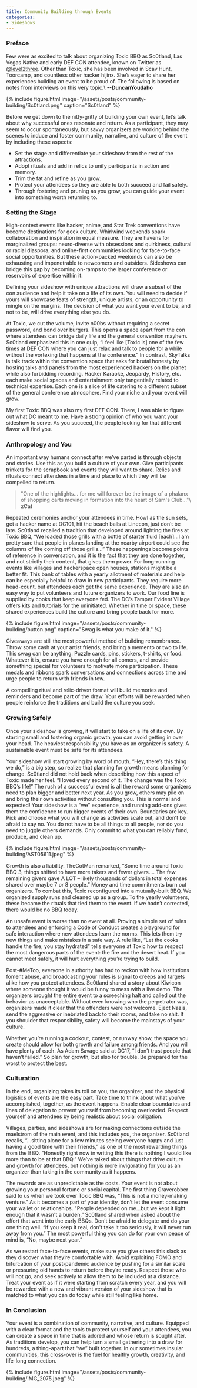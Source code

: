 ```yaml
---
title: Community Building through Events 
categories:
- Sideshows
---
```



### Preface
Few were as excited to talk about organizing Toxic BBQ as Sc0tland, Las Vegas Native and early DEF CON attendee, known on Twitter as [@level2three](https://x.com/level2three). Other than Toxic, she has been involved in Scav Hunt, Toorcamp, and countless other hacker hijinx. She’s eager to share her experiences building an event to be proud of. The following is based on notes from interviews on this very topic.\\
**--DuncanYoudaho**


{% include figure.html image="/assets/posts/community-building/Sc0tland.png" caption="Sc0tland" %}

Before we get down to the nitty-gritty of building your own event, let’s talk about why successful ones resonate and return. As a participant, they may seem to occur spontaneously, but savvy organizers are working behind the scenes to induce and foster community, narrative, and culture of the event by including these aspects:
- Set the stage and differentiate your sideshow from the rest of the attractions.
- Adopt rituals and add in relics to unify participants in action and memory.
- Trim the fat and refine as you grow.
- Protect your attendees so they are able to both succeed and fail safely.
- Through fostering and pruning as you grow, you can guide your event into something worth returning to.


### Setting the Stage
High-context events like hacker, anime, and Star Trek conventions have become destinations for geek culture. Whirlwind weekends spark collaboration and inspiration in equal measure. They are havens for marginalized groups: neuro-diverse with obsessions and quirkiness, cultural or racial diaspora, and online-first communities looking for face-to-face social opportunities. But these action-packed weekends can also be exhausting and impenetrable to newcomers and outsiders. Sideshows can bridge this gap by becoming on-ramps to the larger conference or reservoirs of expertise within it. 

Defining your sideshow with unique attractions will draw a subset of the con audience and help it take on a life of its own. You will need to decide if yours will showcase feats of strength, unique artists, or an opportunity to mingle on the margins. The decision of what you want your event to be, and not to be, will drive everything else you do. 

At Toxic, we cut the volume, invite n00bs without requiring a secret password, and bond over burgers. This opens a space apart from the con where attendees can bridge daily life and the general convention mayhem. Sc0tland emphasized this in one quip, “I feel like [Toxic is] one of the few times at DEF CON where you can just relax and talk to people for a while without the vortexing that happens at the conference.” In contrast, SkyTalks is talk track within the convention space that asks for brutal honesty by hosting talks and panels from the most experienced hackers on the planet while also forbidding recording. Hacker Karaoke, Jeopardy, History, etc. each make social spaces and entertainment only tangentially related to technical expertise. Each one is a slice of life catering to a different subset of the general conference atmosphere. Find your niche and your event will grow. 

My first Toxic BBQ was also my first DEF CON. There, I was able to figure out what DC meant to me. Have a strong opinion of who you want your sideshow to serve. As you succeed, the people looking for that different flavor will find you.

### Anthropology and You

An important way humans connect after we’ve parted is through objects and stories. Use this as you build a culture of your own. Give participants trinkets for the scrapbook and events they will want to share. Relics and rituals connect attendees in a time and place to which they will be compelled to return.

> "One of the highlights… for me will forever be the image of a phalanx of shopping carts moving in formation into the heart of Sam's Club..."\\
**zCat**

Repeated ceremonies anchor your attendees in time. Howl as the sun sets, get a hacker name at DC101, hit the beach balls at Linecon, just don’t be late. Sc0tland recalled a tradition that developed around lighting the fires at Toxic BBQ, “We loaded those grills with a bottle of starter fluid [each]...I am pretty sure that people in planes landing at the nearby airport could see the columns of fire coming off those grills...” These happenings become points of reference in conversation, and it is the fact that they are done together, and not strictly their content, that gives them power. For long-running events like villages and hackerspace open houses, stations might be a better fit. This bank of tables with a yearly allotment of materials and help can be especially helpful to draw in new participants. They require more head-count, but attendees each get the same experience. They are also an easy way to put volunteers and future organizers to work. Our food line is supplied by cooks that keep everyone fed. The DC’s Tamper Evident Village offers kits and tutorials for the uninitiated. Whether in time or space, these shared experiences build the culture and bring people back for more.

{% include figure.html image="/assets/posts/community-building/button.png" caption="Swag is what you make of it." %}

Giveaways are still the most powerful method of building remembrance. Throw some cash at your artist friends, and bring a memento or two to life. This swag can be anything: Puzzle cards, pins, stickers, t-shirts, or food. Whatever it is, ensure you have enough for all comers, and provide something special for volunteers to motivate more participation. These medals and ribbons spark conversations and connections across time and urge people to return with friends in tow. 

A compelling ritual and relic-driven format will build memories and reminders and become part of the draw. Your efforts will be rewarded when people reinforce the traditions and build the culture you seek.

### Growing Safely
Once your sideshow is growing, it will start to take on a life of its own. By starting small and fostering organic growth, you can avoid getting in over your head. The heaviest responsibility you have as an organizer is safety. A sustainable event must be safe for its attendees. 

Your sideshow will start growing by word of mouth. “Hey, there’s this thing we do,” is a big step, so realize that planning for growth means planning for change. Sc0tland did not hold back when describing how this aspect of Toxic made her feel. “I loved every second of it. The change was the Toxic BBQ’s life!” The rush of a successful event is all the reward some organizers need to plan bigger and better next year. As you grow, others may pile on and bring their own activities without consulting you. This is normal and expected! Your sideshow is a “we” experience, and running add-ons gives them the confidence to run bigger events of their own. Boundaries are key. Pick and choose what you will change as activities scale out, and don’t be afraid to say no. You do not have to be all things to all people, nor do you need to juggle others demands. Only commit to what you can reliably fund, produce, and clean up.

{% include figure.html image="/assets/posts/community-building/AST05611.jpeg" %}

Growth is also a liability. TheCotMan remarked, “Some time around Toxic BBQ 3, things shifted to have more takers and fewer givers…. The few remaining givers gave A LOT – likely thousands of dollars in total expenses shared over maybe 7 or 8 people.” Money and time commitments burn out organizers. To combat this, Toxic reconfigured into a mutually-built BBQ. We organized supply runs and cleaned up as a group. To the yearly volunteers, these became the rituals that tied them to the event. If we hadn’t corrected, there would be no BBQ today. 

An unsafe event is worse than no event at all. Proving a simple set of rules to attendees and enforcing a Code of Conduct creates a playground for safe interaction where new attendees learn the norms. This lets them try new things and make mistakes in a safe way. A rule like, “Let the cooks handle the fire; you stay hydrated” tells everyone at Toxic how to respect the most dangerous parts of the event: the fire and the desert heat. If you cannot meet safely, it will hurt everything you’re trying to build. 

Post-#MeToo, everyone in authority has had to reckon with how institutions foment abuse, and broadcasting your rules is signal to creeps and targets alike how you protect attendees. Sc0tland shared a story about Kiwicon where someone thought it would be funny to mess with a live demo. The organizers brought the entire event to a screeching halt and called out the behavior as unacceptable. Without even knowing who the perpetrator was, organizers made it clear that the offenders were not welcome. Eject Nazis, send the aggressive or inebriated back to their rooms, and take no shit. If you shoulder that responsibility, safety will become the mainstays of your culture. 

Whether you’re running a cookout, contest, or runway show, the space you create should allow for both growth and failure among friends. And you will have plenty of each. As Adam Savage said at DC17, “I don’t trust people that haven’t failed.” So plan for growth, but also for trouble. Be prepared for the worst to protect the best.

### Culturation
In the end, organizing takes its toll on you, the organizer, and the physical logistics of events are the easy part. Take time to think about what you’ve accomplished, together, as the event happens. Enable clear boundaries and lines of delegation to prevent yourself from becoming overloaded. Respect yourself and attendees by being realistic about social obligation. 

Villages, parties, and sideshows are for making connections outside the maelstrom of the main event, and this includes you, the organizer. Sc0tland recalls, “...sitting alone for a few minutes seeing everyone happy and just having a good time with their friends,” as one of the most rewarding things from the BBQ. “Honestly right now in writing this there is nothing I would like more than to be at that BBQ.” We’ve talked about things that drive culture and growth for attendees, but nothing is more invigorating for you as an organizer than taking in the community as it happens. 

The rewards are as unpredictable as the costs. Your event is not about growing your personal fortune or social capital. The first thing Graverobber said to us when we took over Toxic BBQ was, “This is not a money-making venture.” As it becomes a part of your identity, don’t let the event consume your wallet or relationships. "People depended on me...but we kept it light enough that it wasn't a burden,” Sc0tland shared when asked about the effort that went into the early BBQs. Don’t be afraid to delegate and do your one thing well. “If you keep it real, don't take it too seriously, it will never run away from you.” The most powerful thing you can do for your own peace of mind is, “No, maybe next year.” 

As we restart face-to-face events, make sure you give others this slack as they discover what they’re comfortable with. Avoid exploiting FOMO and bifurcation of your post-pandemic audience by pushing for a similar scale or pressuring old hands to return before they’re ready. Respect those who will not go, and seek actively to allow them to be included at a distance. Treat your event as if it were starting from scratch every year, and you will be rewarded with a new and vibrant version of your sideshow that is matched to what you can do today while still feeling like home.


### In Conclusion
Your event is a combination of community, narrative, and culture. Equipped with a clear format and the tools to protect yourself and your attendees, you can create a space in time that is adored and whose return is sought after. As traditions develop, you can help turn a small gathering into a draw for hundreds, a thing-apart that “we” built together. In our sometimes insular communities, this cross-over is the fuel for healthy growth, creativity, and life-long connection.

{% include figure.html image="/assets/posts/community-building/IMG_2075.jpeg" %}